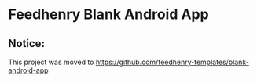 # Feedhenry Blank Android App

## Notice:

This project was moved to https://github.com/feedhenry-templates/blank-android-app

